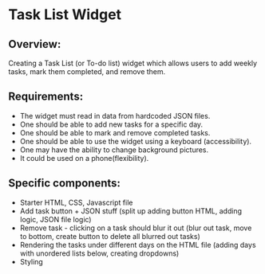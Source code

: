 # Task List Widget

## Overview:
Creating a Task List (or To-do list) widget which allows users to add weekly tasks, mark them completed, and remove them.

## Requirements:
* The widget must read in data from hardcoded JSON files.
* One should be able to add new tasks for a specific day.
* One should be able to mark and remove completed tasks.
* One should be able to use the widget using a keyboard (accessibility).
* One may have the ability to change background pictures.
* It could be used on a phone(flexibility).

## Specific components:
* Starter HTML, CSS, Javascript file
* Add task button + JSON stuff (split up adding button HTML, adding logic, JSON file logic)
* Remove task - clicking on a task should blur it out (blur out task, move to bottom, create button to delete all blurred out tasks)
* Rendering the tasks under different days on the HTML file (adding days with unordered lists below, creating dropdowns)
* Styling

